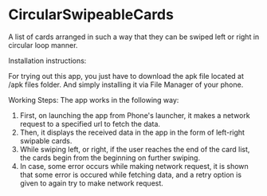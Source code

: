 # CircularSwipeableCards
A list of cards arranged in such a way that they can be swiped left or right in circular loop manner.

Installation instructions:

For trying out this app, you just have to download the apk file located at /apk files folder.
And simply installing it via File Manager of your phone.

Working Steps:
The app works in the following way:
1. First, on launching the app from Phone's launcher, it makes a network request to a specified url to fetch the data.
2. Then, it displays the received data in the app in the form of left-right swipable cards.
3. While swiping left, or right, if the user reaches the end of the card list, the cards begin from the beginning on further swiping.
4. In case, some error occurs while making network request, it is shown that some error is occured while fetching data, and a retry option is given to again try to make network request.
